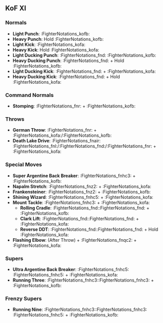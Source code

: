 ## KoF XI
### Normals
- **Light Punch**: :FighterNotations_kofb:
- **Heavy Punch**: Hold :FighterNotations_kofb:
- **Light Kick**: :FighterNotations_kofa:
- **Heavy Kick**: Hold :FighterNotations_kofa:
- **Light Ducking Punch**: :FighterNotations_fnd: :FighterNotations_kofb:
- **Heavy Ducking Punch**: :FighterNotations_fnd: + Hold :FighterNotations_kofb: 
- **Light Ducking Kick**: :FighterNotations_fnd: + :FighterNotations_kofa: 
- **Heavy Ducking Kick**: :FighterNotations_fnd: + Hold :FighterNotations_kofa: 
### Command Normals
- **Stomping**: :FighterNotations_fnr: + :FighterNotations_kofb:
### Throws
- **German Throw**: :FighterNotations_fnr: + :FighterNotations_kofa:/:FighterNotations_kofb:
- **Death Lake Drive**: :FighterNotations_fnair:  :FighterNotations_fnl:/:FighterNotations_fnd:/:FighterNotations_fnr: + :FighterNotations_kofa: 
### Special Moves
- **Super Argentine Back Breaker**: :FighterNotations_fnhc3: + :FighterNotations_kofb: 
- **Napalm Stretch**: :FighterNotations_fnz2: + :FighterNotations_kofa:
- **Frankensteiner**: :FighterNotations_fnz2: + :FighterNotations_kofb: 
- **Shining Wizard**: :FighterNotations_fnhc5: + :FighterNotations_kofa: 
- **Mount Tackle**: :FighterNotations_fnhc3: + :FighterNotations_kofa: 
	- **Rolling Cradle**: :FighterNotations_fnd::FighterNotations_fnd: + :FighterNotations_kofb: 
	- **Clark Lift**: :FighterNotations_fnd::FighterNotations_fnd: + :FighterNotations_kofa:
	- **Reverse DDT**: :FighterNotations_fnd::FighterNotations_fnd: + Hold :FighterNotations_kofa:
- **Flashing Elbow**: (After Throw) + :FighterNotations_fnqc2: + :FighterNotations_kofa:
### Supers
- **Ultra Argentine Back Breaker**: :FighterNotations_fnhc5: :FighterNotations_fnhc5: + :FighterNotations_kofa: 
- **Running Three**: :FighterNotations_fnhc3::FighterNotations_fnhc3: + :FighterNotations_kofb: 
### Frenzy Supers
- **Running Nine**: :FighterNotations_fnhc3::FighterNotations_fnhc3: :FighterNotations_fnhc5: + :FighterNotations_kofb: 






